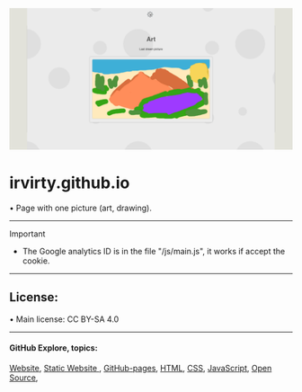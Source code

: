 ![banner](/img/github-banner-settings.png)  
  
# irvirty.github.io

• Page with one picture (art, drawing).
  
---
   
> [!IMPORTANT]
> - The Google analytics ID is in the file "/js/main.js", it works if accept the cookie.  

---
  
## License:  
• Main license: CC BY-SA 4.0  

---
   
#### GitHub Explore, topics:  
[Website](https://github.com/topics/website?s=updated),
[Static Website ](https://github.com/topics/static-website?s=updated),
[GitHub-pages](https://github.com/topics/github-pages?s=updated),
[HTML](https://github.com/topics/HTML?s=updated),
[CSS](https://github.com/topics/CSS?s=updated),
[JavaScript](https://github.com/topics/javascript?s=updated),
[Open Source](https://github.com/topics/open-source?s=updated),


